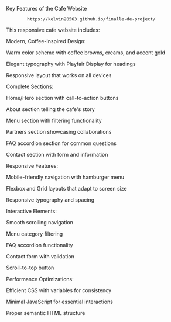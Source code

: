 Key Features of the Cafe Website


            https://kelvin20563.github.io/finalle-de-project/

This responsive cafe website includes:

Modern, Coffee-Inspired Design:

Warm color scheme with coffee browns, creams, and accent gold

Elegant typography with Playfair Display for headings

Responsive layout that works on all devices

Complete Sections:

Home/Hero section with call-to-action buttons

About section telling the cafe's story

Menu section with filtering functionality

Partners section showcasing collaborations

FAQ accordion section for common questions

Contact section with form and information

Responsive Features:

Mobile-friendly navigation with hamburger menu

Flexbox and Grid layouts that adapt to screen size

Responsive typography and spacing

Interactive Elements:

Smooth scrolling navigation

Menu category filtering

FAQ accordion functionality

Contact form with validation

Scroll-to-top button

Performance Optimizations:

Efficient CSS with variables for consistency

Minimal JavaScript for essential interactions

Proper semantic HTML structure
